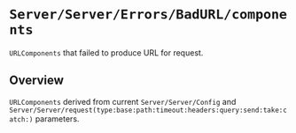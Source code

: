 # ``Server/Server/Errors/BadURL/components``

`URLComponents` that failed to produce URL for request.

## Overview

`URLComponents` derived from current ``Server/Server/Config`` and ``Server/Server/request(type:base:path:timeout:headers:query:send:take:catch:)`` parameters. 
